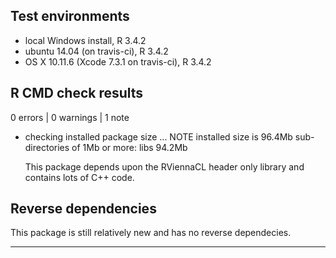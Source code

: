 ## Test environments
* local Windows install, R 3.4.2
* ubuntu 14.04 (on travis-ci), R 3.4.2
* OS X 10.11.6 (Xcode 7.3.1 on travis-ci), R 3.4.2

## R CMD check results

0 errors | 0 warnings | 1 note

* checking installed package size ... NOTE
  installed size is 96.4Mb
  sub-directories of 1Mb or more:
    libs  94.2Mb
    
  This package depends upon the RViennaCL header only library
  and contains lots of C++ code.

## Reverse dependencies

This package is still relatively new and has no reverse dependecies.

---
